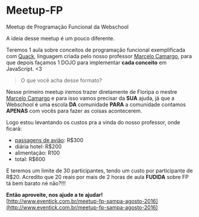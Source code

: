 # Meetup-FP
Meetup de Programação Funcional da Webschool

A ideia desse meetup é um pouco diferente.

Teremos 1 aula sobre conceitos de programação funcional exemplificada com [Quack](https://github.com/quack/quack), linguagem criada pelo nosso professor [Marcelo Camargo](https://github.com/haskellcamargo), para que depois façamos 1 DOJO para implementar **cada conceito** em JavaScript. <3

> O que você acha desse formato?

Nesse primeiro meetup iremos trazer diretamente de Floripa o mestre [Marcelo Camargo](https://github.com/haskellcamargo) e para isso vamos precisar da **SUA** ajuda, já que a Webschool é uma escola **DA** comunidade **PARA** a comunidade contamos **APENAS** com vocês para fazer as coisas acontecerem.

Logo estou levantando os custos pra a vinda do nosso professor, onde ficará:

- [passagens de avião](http://www.decolar.com/shop/flights/results/roundtrip/FLN/SAO/2016-08-27/2016-08-28/1/0/0?from=SB): R$300
- diária hotel: R$200
- alimentação: R100
- total: R$600

E teremos um limite de 30 participantes, tendo um custo por participante de R$20. Acredito que 20 reais por mais de 2 horas de aula **FUDIDA** sobre FP tá bem barato né não?!!!

**Então aproveite, nos ajude a te ajudar!** [http://www.eventick.com.br/meetup-fp-sampa-agosto-2016](http://www.eventick.com.br/meetup-fp-sampa-agosto-2016)

